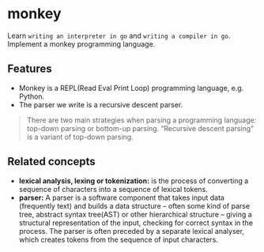 # monkey
Learn `writing an interpreter in go` and `writing a compiler in go`.
Implement a monkey programming language.

## Features
* Monkey is a REPL(Read Eval Print Loop) programming language, e.g. Python.
* The parser we write is a recursive descent parser.
> There are two main strategies when parsing a programming language: top-down parsing or bottom-up parsing.
> “Recursive descent parsing” is a variant of top-down parsing.

## Related concepts
* **lexical analysis, lexing or tokenization:** is the process of converting a sequence of characters into a sequence of lexical tokens.
* **parser:** A parser is a software component that takes input data (frequently text) and builds a data structure – often some kind of parse tree, abstract syntax tree(AST) or other hierarchical structure – giving a structural representation of the input, checking for correct syntax in the process. The parser is often preceded by a separate lexical analyser, which creates tokens from the sequence of input characters.